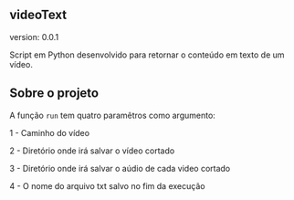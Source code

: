 ## videoText

version: 0.0.1

Script em Python desenvolvido para retornar o conteúdo em texto de um vídeo.

## Sobre o projeto

A função `run` tem quatro paramêtros como argumento:

1 - Caminho do vídeo

2 - Diretório onde irá salvar o vídeo cortado

3 - Diretório onde irá salvar o aúdio de cada video cortado

4 - O nome do arquivo txt salvo no fim da execução